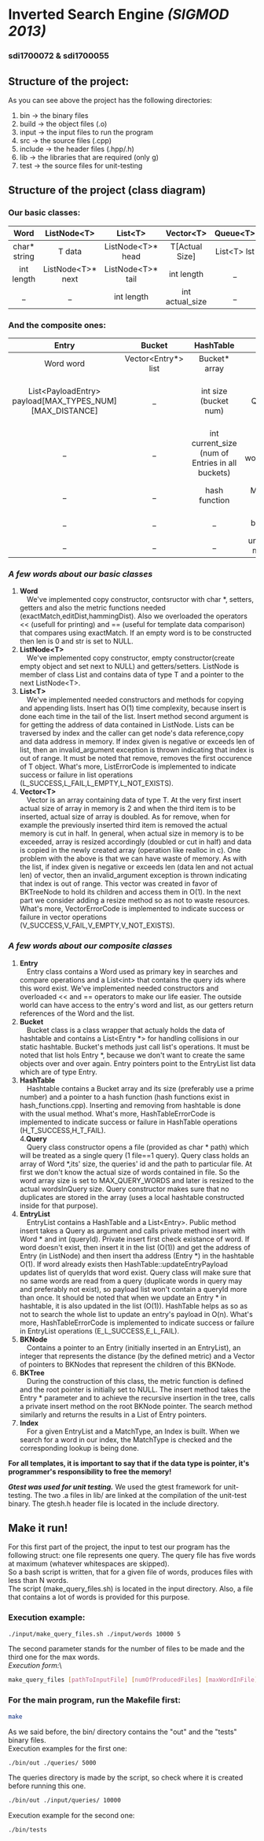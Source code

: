 # **Inverted Search Engine** *(SIGMOD 2013)*
### **sdi1700072** & **sdi1700055**

## Structure of the project:
As you can see above the project has the following directories:
 1) bin        →   the binary files
 2) build      →   the object files (.o)
 3) input      →   the input files to run the program
 4) src        →   the source files (.cpp)
 5) include    →   the header files (.hpp/.h)
 6) lib        →   the libraries that are required (only g)
 7) test       →   the source files for unit-testing

## Structure of the project (class diagram)

### Our basic classes:
Word | ListNode\<T\> | List\<T\> | Vector\<T\> | Queue\<T\> 
| :---: | :---: | :---: | :---: | :---: 
char\* string | T data | ListNode\<T\>\* head | T[Actual Size] | List\<T\> lst
int length | ListNode\<T\>* next | ListNode\<T\>\* tail | int length | _
_  | _ | int length | int actual_size | _ 

### And the composite ones:
Entry | Bucket | HashTable | Query | BKNode | BKTree | EntryList | Index | PayloadEntry | Result | CoreWrapper |
| :---: | :---: | :---: | :---: | :---: | :---: | :---: | :---: | :---: | :---: | :---:
Word word | Vector\<Entry\*\> list| Bucket\* array | Word\*\* | Entry\* e | metric | List\<Entry\> list | MatchType type | QueryID id | DocID id | EntryList \* entryList
List\<PayloadEntry\> payload\[MAX_TYPES_NUM\]\[MAX_DISTANCE\] | _ | int size (bucket num) | QueryID id | int distance (from parent) | BKNode\* root | HashTable hashtable | BKTree\*\* trees (multiple trees for manhattan distance) | bool \* active (points to addr of Querry::active) | Vector<Query *> queries | Index \*\*\* indeces 
_ | _ | int current_size (num of Entries in all buckets) | int wordsInQuery | _ | Vector\<BKNode\*\> children | int size | _ | HashTable \* hTable | bool\*\* wordFlags | Vector\<Query \*\> \*queries |
_ | _ | hash function | MatchType type | _ | _ | _ | int numOfTrees (1 if MT_EDIT_DIST) | _ | _ | Queue<Document \*> \* docs 
_ | _ | _ | bool active | _ | _ | _ | _ | _ | _ | Queue<Result \*> \* results |
_ | _ | _ | unsigned int matchDist | _ | _ | _ | _ | _ | _ | _ |

### *A few words about our basic classes*
1. **Word**    
&emsp;We've implemented copy constructor, contsructor with char *, setters, getters and also the metric functions needed (exactMatch,editDist,hammingDist). Also we overloaded the operators \<\< (usefull for printing) and == (useful for template data comparison) that compares using exactMatch. If an empty word is to be constructed then len is 0 and str is set to NULL.  
2. **ListNode\<T\>**  
&emsp;We've implemented copy constructor, empty constructor(create empty object and set next to NULL) and getters/setters. ListNode is member of class List and contains data of type T and a pointer to the next ListNode\<T\>.  
3. **List\<T\>**  
&emsp;We've implemented needed constructors and methods for copying and appending lists. Insert has O(1) time complexity, because insert is done each time in the tail of the list. Insert method second argument is for getting the address of data contained in ListNode. Lists can be traversed by index and the caller can get node's data reference,copy and data address in memory. If index given is negative or exceeds len of list, then an invalid_argument exception is thrown indicating that index is out of range. It must be noted that remove, removes the first occurence of T object. What's more, ListErrorCode is implemented to indicate success or failure in list operations (L_SUCCESS,L_FAIL,L_EMPTY,L_NOT_EXISTS).
4. **Vector\<T\>**  
&emsp;Vector is an array containing data of type T. At the very first insert actual size of array in memory is 2 and when the third item is to be inserted, actual size of array is doubled. As for remove, when for example the previously inserted third item is removed the actual memory is cut in half. In general, when actual size in memory is to be exceeded, array is resized accordingly (doubled or cut in half) and data is copied in the newly created array (operation like realloc in c). One problem with the above is that we can have waste of memory. As with the list, if index given is negative or exceeds len (data len and not actual len) of vector, then an invalid_argument exception is thrown indicating that index is out of range. This vector was created in favor of BKTreeNode to hold its children and access them in O(1). In the next part we consider adding a resize method so as not to waste resources. What's more, VectorErrorCode is implemented to indicate success or failure in vector operations (V_SUCCESS,V_FAIL,V_EMPTY,V_NOT_EXISTS).

### *A few words about our composite classes*
1. **Entry**  
&emsp;Entry class contains a Word used as primary key in searches and compare operations and a List\<int\> that contains the query ids where this word exist. We've implemented needed constructors and overloaded \<\< and == operators to make our life easier. The outside world can have access to the entry's word and list, as our getters return references of the Word and the list.
2. **Bucket**  
&emsp;Bucket class is a class wrapper that actualy holds the data of hashtable and contains a List\<Entry *\> for handling collisions in our static hashtable. Bucket's methods just call list's operations. It must be noted that list hols Entry *, because we don't want to create the same objects over and over again. Entry pointers point to the EntryList list data which are of type Entry.
3. **HashTable**  
&emsp;Hashtable contains a Bucket array and its size (preferably use a prime number) and a pointer to a hash function (hash functions exist in hash_functions.cpp). Inserting and removing from hashtable is done with the usual method. What's more, HashTableErrorCode is implemented to indicate success or failure in HashTable operations (H_T_SUCCESS,H_T_FAIL).  
4.**Query**  
&emsp;Query class constructor opens a file (provided as char * path) which will be treated as a single query (1 file==1 query). Query class holds an array of Word *,its' size, the queries' id and the path to particular file. At first we don't know the actual size of words contained in file. So the word array size is set to MAX_QUERY_WORDS and later is resized to the actual wordsInQuery size. Query constructor makes sure that no duplicates are stored in the array (uses a local hashtable constructed inside for that purpose).
5. **EntryList**  
&emsp;EntryList contains a HashTable and a List\<Entry\>. Public method insert takes a Query as argument and calls private method insert with Word * and int (queryId). Private insert first check existance of word. If word doesn't exist, then insert it in the list (O(1)) and get the address of Entry (in ListNode) and then insert tha address (Entry *) in the hashtable O(1). If word already exists then HashTable::updateEntryPayload updates list of queryIds that word exist. Query class will make sure that no same words are read from a query (duplicate words in query may and preferably not exist), so payload list won't contain a queryId more than once. It should be noted that when we update an Entry * in hashtable, it is also updated in the list (O(1)). HashTable helps as so as not to search the whole list to update an entry's payload in O(n). What's more, HashTableErrorCode is implemented to indicate success or failure in EntryList operations (E_L_SUCCESS,E_L_FAIL).  
6. **BKNode**\
&emsp;Contains a pointer to an Entry (initially inserted in an EntryList), an integer that represents the distance (by the defined metric)
and a Vector of pointers to BKNodes that represent the children of this BKNode.
7. **BKTree**\
&emsp;During the construction of this class, the metric function is defined and the root pointer is initially set to NULL. The insert method takes the Entry *
parameter and to achieve the recursive insertion in the tree, calls a private insert method on the root BKNode pointer. The search method similarly and returns 
the results in a List of Entry pointers.
8. **Index**\
&emsp;For a given EntryList and a MatchType, an Index is built. When we search for a word in our index, the MatchType is checked and the corresponding lookup
is being done.

**For all templates, it is important to say that if the data type is pointer, it's programmer's responsibility to free the memory!** 

***Gtest was used for unit testing.***
We used the gtest framework for unit-testing. The two .a files in lib/ are linked at the compilation of the unit-test binary. The gtesh.h header file
is located in the include directory.


## Make it run!
For this first part of the project, the input to test our program has the following struct: one file represents one query. The query file
has five words at maximum (whatever whitespaces are skipped).\
So a bash script is written, that for a given file of words, produces files with less than N words.\
The script (make_query_files.sh) is located in the input directory. Also, a file that contains a lot of words is provided for this purpose.
### Execution example:
```bash
./input/make_query_files.sh ./input/words 10000 5
```
The second parameter stands for the number of files to be made and the third one for the max words.\
*Execution form:*\
```bash
make_query_files [pathToInputFile] [numOfProducedFiles] [maxWordInFile]
```

### For the main program, run the Makefile first:
```bash
make
```
As we said before, the bin/ directory contains the "out" and the "tests" binary files.\
Execution examples for the first one:
```bash
./bin/out ./queries/ 5000
```
The queries directory is made by the script, so check where it is created before running this one.

```bash
./bin/out ./input/queries/ 10000
```
Execution example for the second one:
```bash
./bin/tests
```
